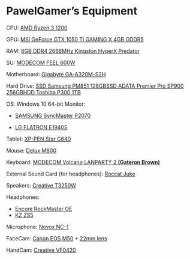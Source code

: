 # **PawelGamer’s Equipment**

CPU: [AMD Ryzen 3 1200](https://www.x-kom.pl/p/376832-procesor-amd-ryzen-3-amd-ryzen-3-1200.html)

GPU: [MSI GeForce GTX 1050 Ti GAMING X 4GB GDDR5](https://www.morele.net/karta-graficzna-msi-geforce-gtx-1050ti-gaming-x-4gb-gddr5-gtx-1050-ti-gaming-x-4g-975434/)

RAM: [8GB DDR4 2666MHz Kingston HyperX Predator](http://www.gral.pl/HyperX+8GB+DDR4-2666MHz+1x8GB_593.html)

SU: [MODECOM FEEL 600W](https://www.x-kom.pl/p/325603-zasilacz-do-komputera-modecom-feel-600w.html)

Motherboard: [Gigabyte GA-A320M-S2H](https://www.x-kom.pl/p/398832-plyta-glowna-socket-am4-gigabyte-ga-a320m-s2h.html)

Hard Drive: [SSD Samsung PM851 128GB](https://www.morele.net/dysk-ssd-samsung-128-gb-2-5-sata-iii-pm851-128-gb-bulk-mz7te128hmgr-000-646683/)[SSD ADATA Premier Pro SP900 256GB](https://www.x-kom.pl/p/156108-dysk-ssd-adata-256gb-25-sata-ssd-premier-pro-sp900.html)[HDD Toshiba P300 1TB](https://www.x-kom.pl/p/322520-dysk-hdd-toshiba-p300-1tb-7200obr-64mb-oem.html)

OS: Windows 10 64-bit 
Monitor: 

- [SAMSUNG SyncMaster P2070](https://proline.pl/?p=SAMSUNG+20+P2070)

- [LG FLATRON E1940S](https://www.morele.net/monitor-lg-e1940s-pn-313005/)

Tablet: [XP-PEN Star G640](https://www.amazon.de/Graphic-Pressure-Digital-Drawing-Teaching/dp/B07CHF31VT?ref_=ast_sto_dp)

Mouse: [Delux M800](https://www.aliexpress.com/item/1005001999988122.html?spm=a2g0s.9042311.0.0.57b04c4deliywt)

Keyboard: [MODECOM Volcano LANPARTY 2 **(Gateron Brown)**](https://www.x-kom.pl/p/528847-klawiatura-przewodowa-modecom-volcano-lanparty-2-rgb-gateron-brown.html)

External Sound Card (for headphones): [Roccat Juke](https://www.x-kom.pl/p/246445-karta-dzwiekowa-roccat-juke-71.html)

Speakers: [Creative T3250W](https://www.x-kom.pl/p/212634-glosniki-komputerowe-creative-21-t3250w.html)

Headphones: 

- [Encore RockMaster OE](https://www.audiomagic.eu/en/headphones-2/encore-rockmaster-oe-3?from=listing)
- [KZ ZS5](https://www.aliexpress.com/item/33030315825.html?spm=a2g0s.9042311.0.0.57b04c4deliywt)

Microphone: [Novox NC-1](https://audiotop.pl/pl/p/Mikrofon-pojemnosciowy-Novox-NC-1-Czarny-statyw-pop-filtr/2833)

FaceCam: [Canon EOS M50](https://www.cyfrowe.pl/aparaty/aparat-cyfrowy-canon-m50-czarny.html) + [22mm lens](https://www.cyfrowe.pl/aparaty/obiektyw-canon-22-mm-f-20-ef-m-stm.html)

HandCam: [Creative VF0420](https://www.morele.net/kamera-internetowa-creative-vf0420-142273/)

